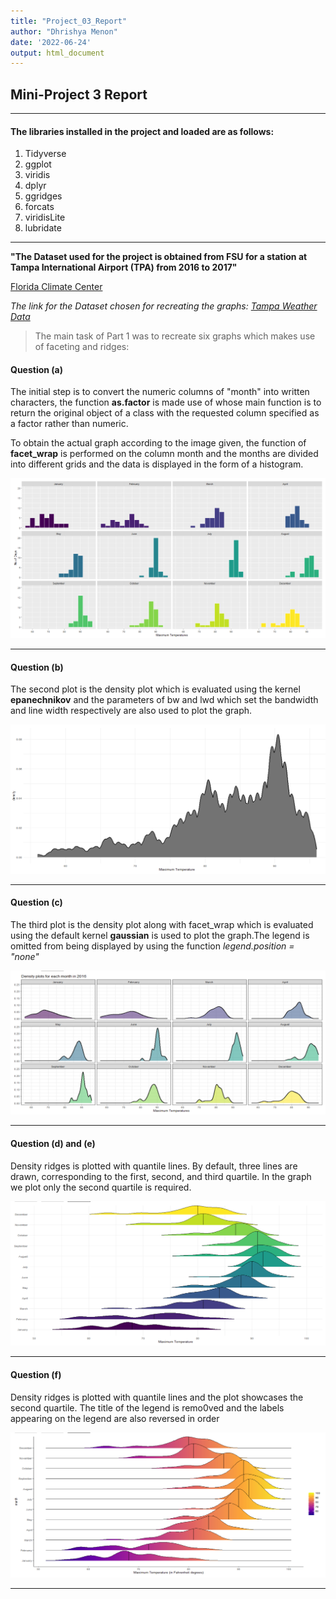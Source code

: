 ```yaml
---
title: "Project_03_Report"
author: "Dhrishya Menon"
date: '2022-06-24'
output: html_document
---
```


## Mini-Project 3 Report

***
#### The libraries installed in the project and loaded are as follows:

1. Tidyverse
2. ggplot
3. viridis
4. dplyr
5. ggridges
6. forcats
7. viridisLite
8. lubridate
 
***

**"The Dataset used for the project is obtained from FSU for a station at Tampa International Airport (TPA) from 2016 to 2017"**

[Florida Climate Center](https://climatecenter.fsu.edu/climate-data-access-tools/downloadable-data)


*The link for the Dataset chosen for recreating the graphs:
[Tampa Weather Data](https://raw.githubusercontent.com/Dhrish96/dataviz_final_project/main/data/tpa_weather_16_17.csv)*



> The main task of Part 1 was to recreate six graphs which makes use of faceting and ridges:


#### Question (a)

The initial step is to convert the numeric columns of "month" into written characters, the function **as.factor** is made use of  whose main function is to return the original object of a class with the requested column specified as a factor rather than numeric.

To obtain the actual graph according to the image given, the function of **facet_wrap** is performed on the column month and the months are divided into different grids and the data is displayed in the form of a histogram. 

![Maximum Temp vs. Days](https://github.com/Dhrish96/dataviz_final_project/blob/main/figures/temp%20vs%20days_facet.png)


***

#### Question (b)

The second plot is the density plot which is evaluated using the kernel **epanechnikov** and the parameters of bw and lwd which set the bandwidth and line width respectively are also used to plot the graph.

![Density Plot](https://github.com/Dhrish96/dataviz_final_project/blob/main/figures/density_kernel.png)

***

#### Question (c)

The third plot is the density plot along with facet_wrap which is evaluated using the default kernel **gaussian** is used to plot the graph.The legend is omitted from being displayed by using the function *legend.position = "none"*

![Density Plot](https://github.com/Dhrish96/dataviz_final_project/blob/main/figures/density_and_facet.png)

***

#### Question (d) and (e)

Density ridges is plotted with quantile lines. By default, three lines are drawn, corresponding to the first, second, and third quartile. In the graph we plot only the second quartile is required. 

![Density Plot](https://github.com/Dhrish96/dataviz_final_project/blob/main/figures/Density_ridges.png)


***

#### Question (f)

Density ridges is plotted with quantile lines and the plot showcases the second quartile. The title of the legend is remo0ved and the labels appearing on the legend are also reversed in order 

![Density Plot Plasma](https://github.com/Dhrish96/dataviz_final_project/blob/main/figures/Density_ridges_plasma.png)


***


